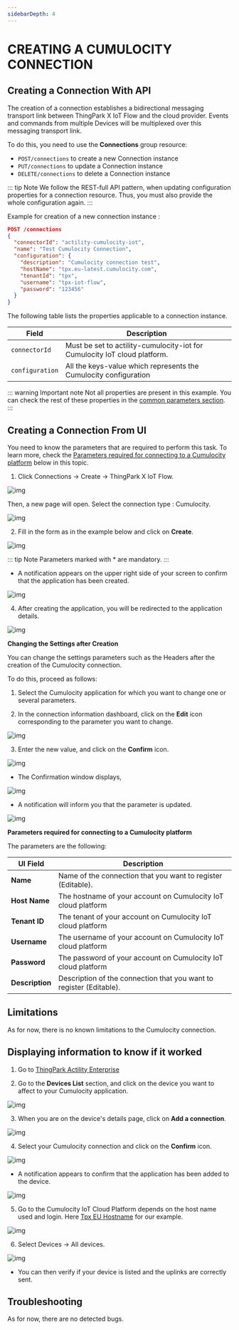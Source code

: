 ```yaml
---
sidebarDepth: 4
---
```


# CREATING A CUMULOCITY CONNECTION

## Creating a Connection With API

The creation of a connection establishes a bidirectional messaging transport link between ThingPark X IoT Flow and the cloud provider. Events and commands from multiple Devices will be multiplexed over this messaging transport link.

To do this, you need to use the **Connections** group resource:
*	`POST/connections` to create a new Connection instance
*	`PUT/connections` to update a Connection instance
*	`DELETE/connections` to delete a Connection instance

::: tip Note
We follow the REST-full API pattern, when updating configuration properties for a connection resource. Thus, you must also provide the whole configuration again.
:::

Example for creation of a new connection instance :

```json
POST /connections
{
  "connectorId": "actility-cumulocity-iot",
  "name": "Test Cumulocity Connection",
  "configuration": {
    "description": "Cumulocity connection test",
    "hostName": "tpx.eu-latest.cumulocity.com",
    "tenantId": "tpx",
    "username": "tpx-iot-flow",
    "password": "123456"
  }
}
```

The following table lists the properties applicable to a connection instance.

| Field | Description |
| ------ | ----------- |
| ```connectorId``` | Must be set to actility-cumulocity-iot for Cumulocity IoT cloud platform. |
| ```configuration``` | All the keys-value which represents the Cumulocity configuration |

::: warning Important note
Not all properties are present in this example. You can check the rest of these properties in the [common parameters section](../../Getting_Started/Setting_Up_A_Connection_instance/About_connections.html#common-parameters).
:::

## Creating a Connection From UI

You need to know the parameters that are required to perform this task. To learn more, check the [Parameters required for connecting to a Cumulocity platform](#CumulocityParameters) below in this topic.

1. Click Connections -> Create -> ThingPark X IoT Flow.

![img](./images/ui/cumulocity_connection_create.png)

Then, a new page will open. Select the connection type : Cumulocity.

![img](./images/ui/select_cumulocity_connection.png)

2. Fill in the form as in the example below and click on **Create**.

![img](./images/ui/cumulocity_form_filled.png)

::: tip Note
Parameters marked with * are mandatory.
:::

* A notification appears on the upper right side of your screen to confirm that the application has been created.

![img](./images/ui/cumulocity_notification_creation.png)

4. After creating the application, you will be redirected to the application details.

![img](./images/ui/cumulocity_connection_details.png)

**Changing the Settings after Creation**

You can change the settings parameters such as the Headers after the creation of the Cumulocity connection.

To do this, proceed as follows:

1. Select the Cumulocity application for which you want to change one or several parameters.

2. In the connection information dashboard, click on the **Edit** icon corresponding to the parameter you want to change.

![img](./images/ui/edit_button.png)

3. Enter the new value, and click on the **Confirm** icon.

![img](./images/ui/confirm_edit.png)

* The Confirmation window displays,

![img](./images/ui/confirmation_window.png)

* A notification will inform you that the parameter is updated.

![img](./images/ui/cumulocity_notification_update.png)

<a id="CumulocityParameters">**Parameters required for connecting to a Cumulocity platform**</a>

The parameters are the following:

| UI Field | Description |
| ------ | ----------- |
| **Name** | Name of the connection that you want to register (Editable). |
| **Host Name** | The hostname of your account on Cumulocity IoT cloud platform |
| **Tenant ID** | The tenant of your account on Cumulocity IoT cloud platform |
| **Username** | The username of your account on Cumulocity IoT cloud platform |
| **Password** | The password of your account on Cumulocity IoT cloud platform |
| **Description** | Description of the connection that you want to register (Editable). |

## Limitations

As for now, there is no known limitations to the Cumulocity connection.

## Displaying information to know if it worked

1. Go to [ThingPark Actility Enterprise](https://community.thingpark.io/tpe/#/login)

2. Go to the **Devices List** section, and click on the device you want to affect to your Cumulocity application.

![img](./images/list_devices.png)

3. When you are on the device's details page, click on **Add a connection**.

![img](./images/add_connection.png)

4. Select your Cumulocity connection and click on the **Confirm** icon.

![img](./images/select_connection.png)

* A notification appears to confirm that the application has been added to the device.

![img](./images/cumulocity_notification_add_connection.png)

5. Go to the Cumulocity IoT Cloud Platform depends on the host name used and login. Here [Tpx EU Hostname](https://tpx.eu-latest.cumulocity.com/apps/devicemanagement) for our example.

![img](./images/cumulocity_platform_login.png)

6. Select Devices -> All devices. 

![img](./images/cumulocity_all_devices.png)

* You can then verify if your device is listed and the uplinks are correctly sent.

##  Troubleshooting

[comment]: <> (<a name="troubleshooting"></a>)
As for now, there are no detected bugs.
